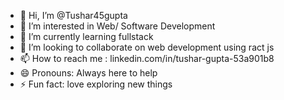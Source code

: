 - 👋 Hi, I’m @Tushar45gupta
- 👀 I’m interested in Web/ Software Development
- 🌱 I’m currently learning fullstack
- 💞️ I’m looking to collaborate on web development using ract js
- 📫 How to reach me : linkedin.com/in/tushar-gupta-53a901b8
- 😄 Pronouns: Always here to help
- ⚡ Fun fact: love exploring new things

<!---
Tushar45gupta/Tushar45gupta is a ✨ special ✨ repository because its `README.md` (this file) appears on your GitHub profile.
You can click the Preview link to take a look at your changes.
--->

